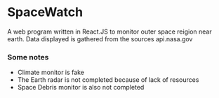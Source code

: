 # SpaceWatch
A web program written in React.JS to monitor outer space reigion near earth. Data displayed is gathered from the sources api.nasa.gov

### Some notes
- Climate monitor is fake
- The Earth radar is not completed because of lack of resources
- Space Debris monitor is also not completed